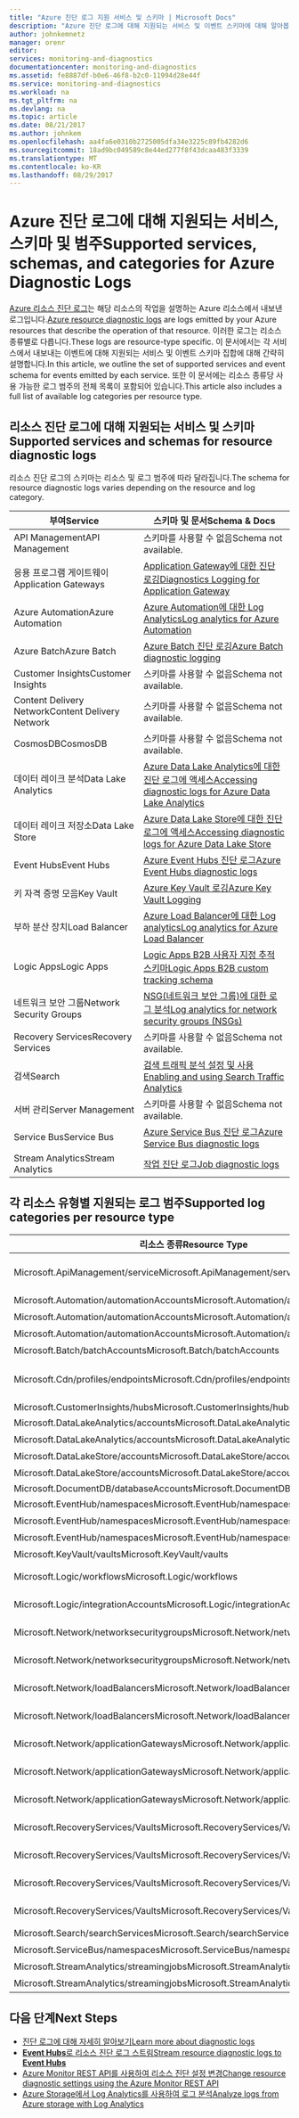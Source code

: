 ```yaml
---
title: "Azure 진단 로그 지원 서비스 및 스키마 | Microsoft Docs"
description: "Azure 진단 로그에 대해 지원되는 서비스 및 이벤트 스키마에 대해 알아봅니다."
author: johnkemnetz
manager: orenr
editor: 
services: monitoring-and-diagnostics
documentationcenter: monitoring-and-diagnostics
ms.assetid: fe8887df-b0e6-46f8-b2c0-11994d28e44f
ms.service: monitoring-and-diagnostics
ms.workload: na
ms.tgt_pltfrm: na
ms.devlang: na
ms.topic: article
ms.date: 08/21/2017
ms.author: johnkem
ms.openlocfilehash: aa4fa6e0310b2725005dfa34e3225c89fb4282d6
ms.sourcegitcommit: 18ad9bc049589c8e44ed277f8f43dcaa483f3339
ms.translationtype: MT
ms.contentlocale: ko-KR
ms.lasthandoff: 08/29/2017
---
```

# <a name="supported-services-schemas-and-categories-for-azure-diagnostic-logs"></a><span data-ttu-id="ff65b-103">Azure 진단 로그에 대해 지원되는 서비스, 스키마 및 범주</span><span class="sxs-lookup"><span data-stu-id="ff65b-103">Supported services, schemas, and categories for Azure Diagnostic Logs</span></span>

<span data-ttu-id="ff65b-104">[Azure 리소스 진단 로그](monitoring-overview-of-diagnostic-logs.md)는 해당 리소스의 작업을 설명하는 Azure 리소스에서 내보낸 로그입니다.</span><span class="sxs-lookup"><span data-stu-id="ff65b-104">[Azure resource diagnostic logs](monitoring-overview-of-diagnostic-logs.md) are logs emitted by your Azure resources that describe the operation of that resource.</span></span> <span data-ttu-id="ff65b-105">이러한 로그는 리소스 종류별로 다릅니다.</span><span class="sxs-lookup"><span data-stu-id="ff65b-105">These logs are resource-type specific.</span></span> <span data-ttu-id="ff65b-106">이 문서에서는 각 서비스에서 내보내는 이벤트에 대해 지원되는 서비스 및 이벤트 스키마 집합에 대해 간략히 설명합니다.</span><span class="sxs-lookup"><span data-stu-id="ff65b-106">In this article, we outline the set of supported services and event schema for events emitted by each service.</span></span> <span data-ttu-id="ff65b-107">또한 이 문서에는 리소스 종류당 사용 가능한 로그 범주의 전체 목록이 포함되어 있습니다.</span><span class="sxs-lookup"><span data-stu-id="ff65b-107">This article also includes a full list of available log categories per resource type.</span></span>

## <a name="supported-services-and-schemas-for-resource-diagnostic-logs"></a><span data-ttu-id="ff65b-108">리소스 진단 로그에 대해 지원되는 서비스 및 스키마</span><span class="sxs-lookup"><span data-stu-id="ff65b-108">Supported services and schemas for resource diagnostic logs</span></span>
<span data-ttu-id="ff65b-109">리소스 진단 로그의 스키마는 리소스 및 로그 범주에 따라 달라집니다.</span><span class="sxs-lookup"><span data-stu-id="ff65b-109">The schema for resource diagnostic logs varies depending on the resource and log category.</span></span>   

| <span data-ttu-id="ff65b-110">부여</span><span class="sxs-lookup"><span data-stu-id="ff65b-110">Service</span></span> | <span data-ttu-id="ff65b-111">스키마 및 문서</span><span class="sxs-lookup"><span data-stu-id="ff65b-111">Schema & Docs</span></span> |
| --- | --- |
| <span data-ttu-id="ff65b-112">API Management</span><span class="sxs-lookup"><span data-stu-id="ff65b-112">API Management</span></span> | <span data-ttu-id="ff65b-113">스키마를 사용할 수 없음</span><span class="sxs-lookup"><span data-stu-id="ff65b-113">Schema not available.</span></span> |
| <span data-ttu-id="ff65b-114">응용 프로그램 게이트웨이</span><span class="sxs-lookup"><span data-stu-id="ff65b-114">Application Gateways</span></span> |[<span data-ttu-id="ff65b-115">Application Gateway에 대한 진단 로깅</span><span class="sxs-lookup"><span data-stu-id="ff65b-115">Diagnostics Logging for Application Gateway</span></span>](../application-gateway/application-gateway-diagnostics.md) |
| <span data-ttu-id="ff65b-116">Azure Automation</span><span class="sxs-lookup"><span data-stu-id="ff65b-116">Azure Automation</span></span> |[<span data-ttu-id="ff65b-117">Azure Automation에 대한 Log Analytics</span><span class="sxs-lookup"><span data-stu-id="ff65b-117">Log analytics for Azure Automation</span></span>](../automation/automation-manage-send-joblogs-log-analytics.md) |
| <span data-ttu-id="ff65b-118">Azure Batch</span><span class="sxs-lookup"><span data-stu-id="ff65b-118">Azure Batch</span></span> |[<span data-ttu-id="ff65b-119">Azure Batch 진단 로깅</span><span class="sxs-lookup"><span data-stu-id="ff65b-119">Azure Batch diagnostic logging</span></span>](../batch/batch-diagnostics.md) |
| <span data-ttu-id="ff65b-120">Customer Insights</span><span class="sxs-lookup"><span data-stu-id="ff65b-120">Customer Insights</span></span> | <span data-ttu-id="ff65b-121">스키마를 사용할 수 없음</span><span class="sxs-lookup"><span data-stu-id="ff65b-121">Schema not available.</span></span> |
| <span data-ttu-id="ff65b-122">Content Delivery Network</span><span class="sxs-lookup"><span data-stu-id="ff65b-122">Content Delivery Network</span></span> | <span data-ttu-id="ff65b-123">스키마를 사용할 수 없음</span><span class="sxs-lookup"><span data-stu-id="ff65b-123">Schema not available.</span></span> |
| <span data-ttu-id="ff65b-124">CosmosDB</span><span class="sxs-lookup"><span data-stu-id="ff65b-124">CosmosDB</span></span> | <span data-ttu-id="ff65b-125">스키마를 사용할 수 없음</span><span class="sxs-lookup"><span data-stu-id="ff65b-125">Schema not available.</span></span> |
| <span data-ttu-id="ff65b-126">데이터 레이크 분석</span><span class="sxs-lookup"><span data-stu-id="ff65b-126">Data Lake Analytics</span></span> |[<span data-ttu-id="ff65b-127">Azure Data Lake Analytics에 대한 진단 로그에 액세스</span><span class="sxs-lookup"><span data-stu-id="ff65b-127">Accessing diagnostic logs for Azure Data Lake Analytics</span></span>](../data-lake-analytics/data-lake-analytics-diagnostic-logs.md) |
| <span data-ttu-id="ff65b-128">데이터 레이크 저장소</span><span class="sxs-lookup"><span data-stu-id="ff65b-128">Data Lake Store</span></span> |[<span data-ttu-id="ff65b-129">Azure Data Lake Store에 대한 진단 로그에 액세스</span><span class="sxs-lookup"><span data-stu-id="ff65b-129">Accessing diagnostic logs for Azure Data Lake Store</span></span>](../data-lake-store/data-lake-store-diagnostic-logs.md) |
| <span data-ttu-id="ff65b-130">Event Hubs</span><span class="sxs-lookup"><span data-stu-id="ff65b-130">Event Hubs</span></span> |[<span data-ttu-id="ff65b-131">Azure Event Hubs 진단 로그</span><span class="sxs-lookup"><span data-stu-id="ff65b-131">Azure Event Hubs diagnostic logs</span></span>](../event-hubs/event-hubs-diagnostic-logs.md) |
| <span data-ttu-id="ff65b-132">키 자격 증명 모음</span><span class="sxs-lookup"><span data-stu-id="ff65b-132">Key Vault</span></span> |[<span data-ttu-id="ff65b-133">Azure Key Vault 로깅</span><span class="sxs-lookup"><span data-stu-id="ff65b-133">Azure Key Vault Logging</span></span>](../key-vault/key-vault-logging.md) |
| <span data-ttu-id="ff65b-134">부하 분산 장치</span><span class="sxs-lookup"><span data-stu-id="ff65b-134">Load Balancer</span></span> |[<span data-ttu-id="ff65b-135">Azure Load Balancer에 대한 Log analytics</span><span class="sxs-lookup"><span data-stu-id="ff65b-135">Log analytics for Azure Load Balancer</span></span>](../load-balancer/load-balancer-monitor-log.md) |
| <span data-ttu-id="ff65b-136">Logic Apps</span><span class="sxs-lookup"><span data-stu-id="ff65b-136">Logic Apps</span></span> |[<span data-ttu-id="ff65b-137">Logic Apps B2B 사용자 지정 추적 스키마</span><span class="sxs-lookup"><span data-stu-id="ff65b-137">Logic Apps B2B custom tracking schema</span></span>](../logic-apps/logic-apps-track-integration-account-custom-tracking-schema.md) |
| <span data-ttu-id="ff65b-138">네트워크 보안 그룹</span><span class="sxs-lookup"><span data-stu-id="ff65b-138">Network Security Groups</span></span> |[<span data-ttu-id="ff65b-139">NSG(네트워크 보안 그룹)에 대한 로그 분석</span><span class="sxs-lookup"><span data-stu-id="ff65b-139">Log analytics for network security groups (NSGs)</span></span>](../virtual-network/virtual-network-nsg-manage-log.md) |
| <span data-ttu-id="ff65b-140">Recovery Services</span><span class="sxs-lookup"><span data-stu-id="ff65b-140">Recovery Services</span></span> | <span data-ttu-id="ff65b-141">스키마를 사용할 수 없음</span><span class="sxs-lookup"><span data-stu-id="ff65b-141">Schema not available.</span></span>|
| <span data-ttu-id="ff65b-142">검색</span><span class="sxs-lookup"><span data-stu-id="ff65b-142">Search</span></span> |[<span data-ttu-id="ff65b-143">검색 트래픽 분석 설정 및 사용</span><span class="sxs-lookup"><span data-stu-id="ff65b-143">Enabling and using Search Traffic Analytics</span></span>](../search/search-traffic-analytics.md) |
| <span data-ttu-id="ff65b-144">서버 관리</span><span class="sxs-lookup"><span data-stu-id="ff65b-144">Server Management</span></span> | <span data-ttu-id="ff65b-145">스키마를 사용할 수 없음</span><span class="sxs-lookup"><span data-stu-id="ff65b-145">Schema not available.</span></span> |
| <span data-ttu-id="ff65b-146">Service Bus</span><span class="sxs-lookup"><span data-stu-id="ff65b-146">Service Bus</span></span> |[<span data-ttu-id="ff65b-147">Azure Service Bus 진단 로그</span><span class="sxs-lookup"><span data-stu-id="ff65b-147">Azure Service Bus diagnostic logs</span></span>](../service-bus-messaging/service-bus-diagnostic-logs.md) |
| <span data-ttu-id="ff65b-148">Stream Analytics</span><span class="sxs-lookup"><span data-stu-id="ff65b-148">Stream Analytics</span></span> |[<span data-ttu-id="ff65b-149">작업 진단 로그</span><span class="sxs-lookup"><span data-stu-id="ff65b-149">Job diagnostic logs</span></span>](../stream-analytics/stream-analytics-job-diagnostic-logs.md) |

## <a name="supported-log-categories-per-resource-type"></a><span data-ttu-id="ff65b-150">각 리소스 유형별 지원되는 로그 범주</span><span class="sxs-lookup"><span data-stu-id="ff65b-150">Supported log categories per resource type</span></span>
|<span data-ttu-id="ff65b-151">리소스 종류</span><span class="sxs-lookup"><span data-stu-id="ff65b-151">Resource Type</span></span>|<span data-ttu-id="ff65b-152">Category</span><span class="sxs-lookup"><span data-stu-id="ff65b-152">Category</span></span>|<span data-ttu-id="ff65b-153">범주 표시 이름</span><span class="sxs-lookup"><span data-stu-id="ff65b-153">Category Display Name</span></span>|
|---|---|---|
|<span data-ttu-id="ff65b-154">Microsoft.ApiManagement/service</span><span class="sxs-lookup"><span data-stu-id="ff65b-154">Microsoft.ApiManagement/service</span></span>|<span data-ttu-id="ff65b-155">GatewayLogs</span><span class="sxs-lookup"><span data-stu-id="ff65b-155">GatewayLogs</span></span>|<span data-ttu-id="ff65b-156">ApiManagement 게이트웨이 관련 로그</span><span class="sxs-lookup"><span data-stu-id="ff65b-156">Logs related to ApiManagement Gateway</span></span>|
|<span data-ttu-id="ff65b-157">Microsoft.Automation/automationAccounts</span><span class="sxs-lookup"><span data-stu-id="ff65b-157">Microsoft.Automation/automationAccounts</span></span>|<span data-ttu-id="ff65b-158">JobLogs</span><span class="sxs-lookup"><span data-stu-id="ff65b-158">JobLogs</span></span>|<span data-ttu-id="ff65b-159">작업 로그</span><span class="sxs-lookup"><span data-stu-id="ff65b-159">Job Logs</span></span>|
|<span data-ttu-id="ff65b-160">Microsoft.Automation/automationAccounts</span><span class="sxs-lookup"><span data-stu-id="ff65b-160">Microsoft.Automation/automationAccounts</span></span>|<span data-ttu-id="ff65b-161">JobStreams</span><span class="sxs-lookup"><span data-stu-id="ff65b-161">JobStreams</span></span>|<span data-ttu-id="ff65b-162">작업 스트림</span><span class="sxs-lookup"><span data-stu-id="ff65b-162">Job Streams</span></span>|
|<span data-ttu-id="ff65b-163">Microsoft.Automation/automationAccounts</span><span class="sxs-lookup"><span data-stu-id="ff65b-163">Microsoft.Automation/automationAccounts</span></span>|<span data-ttu-id="ff65b-164">DscNodeStatus</span><span class="sxs-lookup"><span data-stu-id="ff65b-164">DscNodeStatus</span></span>|<span data-ttu-id="ff65b-165">디스크 노드 상태</span><span class="sxs-lookup"><span data-stu-id="ff65b-165">Dsc Node Status</span></span>|
|<span data-ttu-id="ff65b-166">Microsoft.Batch/batchAccounts</span><span class="sxs-lookup"><span data-stu-id="ff65b-166">Microsoft.Batch/batchAccounts</span></span>|<span data-ttu-id="ff65b-167">ServiceLog</span><span class="sxs-lookup"><span data-stu-id="ff65b-167">ServiceLog</span></span>|<span data-ttu-id="ff65b-168">서비스 로그</span><span class="sxs-lookup"><span data-stu-id="ff65b-168">Service Logs</span></span>|
|<span data-ttu-id="ff65b-169">Microsoft.Cdn/profiles/endpoints</span><span class="sxs-lookup"><span data-stu-id="ff65b-169">Microsoft.Cdn/profiles/endpoints</span></span>|<span data-ttu-id="ff65b-170">CoreAnalytics</span><span class="sxs-lookup"><span data-stu-id="ff65b-170">CoreAnalytics</span></span>|<span data-ttu-id="ff65b-171">끝점의 메트릭(예: 대역폭, 송신 등)을 가져옵니다.</span><span class="sxs-lookup"><span data-stu-id="ff65b-171">Gets the metrics of the endpoint, e.g., bandwidth, egress, etc.</span></span>|
|<span data-ttu-id="ff65b-172">Microsoft.CustomerInsights/hubs</span><span class="sxs-lookup"><span data-stu-id="ff65b-172">Microsoft.CustomerInsights/hubs</span></span>|<span data-ttu-id="ff65b-173">AuditEvents</span><span class="sxs-lookup"><span data-stu-id="ff65b-173">AuditEvents</span></span>|<span data-ttu-id="ff65b-174">AuditEvents</span><span class="sxs-lookup"><span data-stu-id="ff65b-174">AuditEvents</span></span>|
|<span data-ttu-id="ff65b-175">Microsoft.DataLakeAnalytics/accounts</span><span class="sxs-lookup"><span data-stu-id="ff65b-175">Microsoft.DataLakeAnalytics/accounts</span></span>|<span data-ttu-id="ff65b-176">감사</span><span class="sxs-lookup"><span data-stu-id="ff65b-176">Audit</span></span>|<span data-ttu-id="ff65b-177">감사 로그</span><span class="sxs-lookup"><span data-stu-id="ff65b-177">Audit Logs</span></span>|
|<span data-ttu-id="ff65b-178">Microsoft.DataLakeAnalytics/accounts</span><span class="sxs-lookup"><span data-stu-id="ff65b-178">Microsoft.DataLakeAnalytics/accounts</span></span>|<span data-ttu-id="ff65b-179">요청</span><span class="sxs-lookup"><span data-stu-id="ff65b-179">Requests</span></span>|<span data-ttu-id="ff65b-180">요청 로그</span><span class="sxs-lookup"><span data-stu-id="ff65b-180">Request Logs</span></span>|
|<span data-ttu-id="ff65b-181">Microsoft.DataLakeStore/accounts</span><span class="sxs-lookup"><span data-stu-id="ff65b-181">Microsoft.DataLakeStore/accounts</span></span>|<span data-ttu-id="ff65b-182">감사</span><span class="sxs-lookup"><span data-stu-id="ff65b-182">Audit</span></span>|<span data-ttu-id="ff65b-183">감사 로그</span><span class="sxs-lookup"><span data-stu-id="ff65b-183">Audit Logs</span></span>|
|<span data-ttu-id="ff65b-184">Microsoft.DataLakeStore/accounts</span><span class="sxs-lookup"><span data-stu-id="ff65b-184">Microsoft.DataLakeStore/accounts</span></span>|<span data-ttu-id="ff65b-185">요청</span><span class="sxs-lookup"><span data-stu-id="ff65b-185">Requests</span></span>|<span data-ttu-id="ff65b-186">요청 로그</span><span class="sxs-lookup"><span data-stu-id="ff65b-186">Request Logs</span></span>|
|<span data-ttu-id="ff65b-187">Microsoft.DocumentDB/databaseAccounts</span><span class="sxs-lookup"><span data-stu-id="ff65b-187">Microsoft.DocumentDB/databaseAccounts</span></span>|<span data-ttu-id="ff65b-188">DataPlaneRequests</span><span class="sxs-lookup"><span data-stu-id="ff65b-188">DataPlaneRequests</span></span>|<span data-ttu-id="ff65b-189">DataPlaneRequests</span><span class="sxs-lookup"><span data-stu-id="ff65b-189">DataPlaneRequests</span></span>|
|<span data-ttu-id="ff65b-190">Microsoft.EventHub/namespaces</span><span class="sxs-lookup"><span data-stu-id="ff65b-190">Microsoft.EventHub/namespaces</span></span>|<span data-ttu-id="ff65b-191">ArchiveLogs</span><span class="sxs-lookup"><span data-stu-id="ff65b-191">ArchiveLogs</span></span>|<span data-ttu-id="ff65b-192">보관 로그</span><span class="sxs-lookup"><span data-stu-id="ff65b-192">Archive Logs</span></span>|
|<span data-ttu-id="ff65b-193">Microsoft.EventHub/namespaces</span><span class="sxs-lookup"><span data-stu-id="ff65b-193">Microsoft.EventHub/namespaces</span></span>|<span data-ttu-id="ff65b-194">OperationalLogs</span><span class="sxs-lookup"><span data-stu-id="ff65b-194">OperationalLogs</span></span>|<span data-ttu-id="ff65b-195">작업 로그</span><span class="sxs-lookup"><span data-stu-id="ff65b-195">Operational Logs</span></span>|
|<span data-ttu-id="ff65b-196">Microsoft.EventHub/namespaces</span><span class="sxs-lookup"><span data-stu-id="ff65b-196">Microsoft.EventHub/namespaces</span></span>|<span data-ttu-id="ff65b-197">AutoScaleLogs</span><span class="sxs-lookup"><span data-stu-id="ff65b-197">AutoScaleLogs</span></span>|<span data-ttu-id="ff65b-198">자동 크기 조정 로그</span><span class="sxs-lookup"><span data-stu-id="ff65b-198">Auto Scale Logs</span></span>|
|<span data-ttu-id="ff65b-199">Microsoft.KeyVault/vaults</span><span class="sxs-lookup"><span data-stu-id="ff65b-199">Microsoft.KeyVault/vaults</span></span>|<span data-ttu-id="ff65b-200">AuditEvent</span><span class="sxs-lookup"><span data-stu-id="ff65b-200">AuditEvent</span></span>|<span data-ttu-id="ff65b-201">감사 로그</span><span class="sxs-lookup"><span data-stu-id="ff65b-201">Audit Logs</span></span>|
|<span data-ttu-id="ff65b-202">Microsoft.Logic/workflows</span><span class="sxs-lookup"><span data-stu-id="ff65b-202">Microsoft.Logic/workflows</span></span>|<span data-ttu-id="ff65b-203">WorkflowRuntime</span><span class="sxs-lookup"><span data-stu-id="ff65b-203">WorkflowRuntime</span></span>|<span data-ttu-id="ff65b-204">워크플로 런타임 진단 이벤트</span><span class="sxs-lookup"><span data-stu-id="ff65b-204">Workflow runtime diagnostic events</span></span>|
|<span data-ttu-id="ff65b-205">Microsoft.Logic/integrationAccounts</span><span class="sxs-lookup"><span data-stu-id="ff65b-205">Microsoft.Logic/integrationAccounts</span></span>|<span data-ttu-id="ff65b-206">IntegrationAccountTrackingEvents</span><span class="sxs-lookup"><span data-stu-id="ff65b-206">IntegrationAccountTrackingEvents</span></span>|<span data-ttu-id="ff65b-207">통합 계정 이벤트 추적</span><span class="sxs-lookup"><span data-stu-id="ff65b-207">Integration Account track events</span></span>|
|<span data-ttu-id="ff65b-208">Microsoft.Network/networksecuritygroups</span><span class="sxs-lookup"><span data-stu-id="ff65b-208">Microsoft.Network/networksecuritygroups</span></span>|<span data-ttu-id="ff65b-209">NetworkSecurityGroupEvent</span><span class="sxs-lookup"><span data-stu-id="ff65b-209">NetworkSecurityGroupEvent</span></span>|<span data-ttu-id="ff65b-210">네트워크 보안 그룹 이벤트</span><span class="sxs-lookup"><span data-stu-id="ff65b-210">Network Security Group Event</span></span>|
|<span data-ttu-id="ff65b-211">Microsoft.Network/networksecuritygroups</span><span class="sxs-lookup"><span data-stu-id="ff65b-211">Microsoft.Network/networksecuritygroups</span></span>|<span data-ttu-id="ff65b-212">NetworkSecurityGroupRuleCounter</span><span class="sxs-lookup"><span data-stu-id="ff65b-212">NetworkSecurityGroupRuleCounter</span></span>|<span data-ttu-id="ff65b-213">네트워크 보안 그룹 규칙 카운터</span><span class="sxs-lookup"><span data-stu-id="ff65b-213">Network Security Group Rule Counter</span></span>|
|<span data-ttu-id="ff65b-214">Microsoft.Network/loadBalancers</span><span class="sxs-lookup"><span data-stu-id="ff65b-214">Microsoft.Network/loadBalancers</span></span>|<span data-ttu-id="ff65b-215">LoadBalancerAlertEvent</span><span class="sxs-lookup"><span data-stu-id="ff65b-215">LoadBalancerAlertEvent</span></span>|<span data-ttu-id="ff65b-216">부하 분산 장치 경고 이벤트</span><span class="sxs-lookup"><span data-stu-id="ff65b-216">Load Balancer Alert Events</span></span>|
|<span data-ttu-id="ff65b-217">Microsoft.Network/loadBalancers</span><span class="sxs-lookup"><span data-stu-id="ff65b-217">Microsoft.Network/loadBalancers</span></span>|<span data-ttu-id="ff65b-218">LoadBalancerProbeHealthStatus</span><span class="sxs-lookup"><span data-stu-id="ff65b-218">LoadBalancerProbeHealthStatus</span></span>|<span data-ttu-id="ff65b-219">부하 분산 장치 프로브 상태</span><span class="sxs-lookup"><span data-stu-id="ff65b-219">Load Balancer Probe Health Status</span></span>|
|<span data-ttu-id="ff65b-220">Microsoft.Network/applicationGateways</span><span class="sxs-lookup"><span data-stu-id="ff65b-220">Microsoft.Network/applicationGateways</span></span>|<span data-ttu-id="ff65b-221">ApplicationGatewayAccessLog</span><span class="sxs-lookup"><span data-stu-id="ff65b-221">ApplicationGatewayAccessLog</span></span>|<span data-ttu-id="ff65b-222">Application Gateway 액세스 로그</span><span class="sxs-lookup"><span data-stu-id="ff65b-222">Application Gateway Access Log</span></span>|
|<span data-ttu-id="ff65b-223">Microsoft.Network/applicationGateways</span><span class="sxs-lookup"><span data-stu-id="ff65b-223">Microsoft.Network/applicationGateways</span></span>|<span data-ttu-id="ff65b-224">ApplicationGatewayPerformanceLog</span><span class="sxs-lookup"><span data-stu-id="ff65b-224">ApplicationGatewayPerformanceLog</span></span>|<span data-ttu-id="ff65b-225">Application Gateway 성능 로그</span><span class="sxs-lookup"><span data-stu-id="ff65b-225">Application Gateway Performance Log</span></span>|
|<span data-ttu-id="ff65b-226">Microsoft.Network/applicationGateways</span><span class="sxs-lookup"><span data-stu-id="ff65b-226">Microsoft.Network/applicationGateways</span></span>|<span data-ttu-id="ff65b-227">ApplicationGatewayFirewallLog</span><span class="sxs-lookup"><span data-stu-id="ff65b-227">ApplicationGatewayFirewallLog</span></span>|<span data-ttu-id="ff65b-228">Application Gateway 방화벽 로그</span><span class="sxs-lookup"><span data-stu-id="ff65b-228">Application Gateway Firewall Log</span></span>|
|<span data-ttu-id="ff65b-229">Microsoft.RecoveryServices/Vaults</span><span class="sxs-lookup"><span data-stu-id="ff65b-229">Microsoft.RecoveryServices/Vaults</span></span>|<span data-ttu-id="ff65b-230">AzureBackupReport</span><span class="sxs-lookup"><span data-stu-id="ff65b-230">AzureBackupReport</span></span>|<span data-ttu-id="ff65b-231">Azure Backup 보고 데이터</span><span class="sxs-lookup"><span data-stu-id="ff65b-231">Azure Backup Reporting Data</span></span>|
|<span data-ttu-id="ff65b-232">Microsoft.RecoveryServices/Vaults</span><span class="sxs-lookup"><span data-stu-id="ff65b-232">Microsoft.RecoveryServices/Vaults</span></span>|<span data-ttu-id="ff65b-233">AzureSiteRecoveryJobs</span><span class="sxs-lookup"><span data-stu-id="ff65b-233">AzureSiteRecoveryJobs</span></span>|<span data-ttu-id="ff65b-234">Azure Site Recovery 작업</span><span class="sxs-lookup"><span data-stu-id="ff65b-234">Azure Site Recovery Jobs</span></span>|
|<span data-ttu-id="ff65b-235">Microsoft.RecoveryServices/Vaults</span><span class="sxs-lookup"><span data-stu-id="ff65b-235">Microsoft.RecoveryServices/Vaults</span></span>|<span data-ttu-id="ff65b-236">AzureSiteRecoveryEvents</span><span class="sxs-lookup"><span data-stu-id="ff65b-236">AzureSiteRecoveryEvents</span></span>|<span data-ttu-id="ff65b-237">Azure Site Recovery 이벤트</span><span class="sxs-lookup"><span data-stu-id="ff65b-237">Azure Site Recovery Events</span></span>|
|<span data-ttu-id="ff65b-238">Microsoft.RecoveryServices/Vaults</span><span class="sxs-lookup"><span data-stu-id="ff65b-238">Microsoft.RecoveryServices/Vaults</span></span>|<span data-ttu-id="ff65b-239">AzureSiteRecoveryReplicatedItems</span><span class="sxs-lookup"><span data-stu-id="ff65b-239">AzureSiteRecoveryReplicatedItems</span></span>|<span data-ttu-id="ff65b-240">Azure Site Recovery 복제된 항목</span><span class="sxs-lookup"><span data-stu-id="ff65b-240">Azure Site Recovery Replicated Items</span></span>|
|<span data-ttu-id="ff65b-241">Microsoft.Search/searchServices</span><span class="sxs-lookup"><span data-stu-id="ff65b-241">Microsoft.Search/searchServices</span></span>|<span data-ttu-id="ff65b-242">OperationLogs</span><span class="sxs-lookup"><span data-stu-id="ff65b-242">OperationLogs</span></span>|<span data-ttu-id="ff65b-243">작업 로그</span><span class="sxs-lookup"><span data-stu-id="ff65b-243">Operation Logs</span></span>|
|<span data-ttu-id="ff65b-244">Microsoft.ServiceBus/namespaces</span><span class="sxs-lookup"><span data-stu-id="ff65b-244">Microsoft.ServiceBus/namespaces</span></span>|<span data-ttu-id="ff65b-245">OperationalLogs</span><span class="sxs-lookup"><span data-stu-id="ff65b-245">OperationalLogs</span></span>|<span data-ttu-id="ff65b-246">작업 로그</span><span class="sxs-lookup"><span data-stu-id="ff65b-246">Operational Logs</span></span>|
|<span data-ttu-id="ff65b-247">Microsoft.StreamAnalytics/streamingjobs</span><span class="sxs-lookup"><span data-stu-id="ff65b-247">Microsoft.StreamAnalytics/streamingjobs</span></span>|<span data-ttu-id="ff65b-248">실행</span><span class="sxs-lookup"><span data-stu-id="ff65b-248">Execution</span></span>|<span data-ttu-id="ff65b-249">실행</span><span class="sxs-lookup"><span data-stu-id="ff65b-249">Execution</span></span>|
|<span data-ttu-id="ff65b-250">Microsoft.StreamAnalytics/streamingjobs</span><span class="sxs-lookup"><span data-stu-id="ff65b-250">Microsoft.StreamAnalytics/streamingjobs</span></span>|<span data-ttu-id="ff65b-251">작성</span><span class="sxs-lookup"><span data-stu-id="ff65b-251">Authoring</span></span>|<span data-ttu-id="ff65b-252">작성</span><span class="sxs-lookup"><span data-stu-id="ff65b-252">Authoring</span></span>|

## <a name="next-steps"></a><span data-ttu-id="ff65b-253">다음 단계</span><span class="sxs-lookup"><span data-stu-id="ff65b-253">Next Steps</span></span>

* [<span data-ttu-id="ff65b-254">진단 로그에 대해 자세히 알아보기</span><span class="sxs-lookup"><span data-stu-id="ff65b-254">Learn more about diagnostic logs</span></span>](monitoring-overview-of-diagnostic-logs.md)
* [<span data-ttu-id="ff65b-255">**Event Hubs**로 리소스 진단 로그 스트림</span><span class="sxs-lookup"><span data-stu-id="ff65b-255">Stream resource diagnostic logs to **Event Hubs**</span></span>](monitoring-stream-diagnostic-logs-to-event-hubs.md)
* [<span data-ttu-id="ff65b-256">Azure Monitor REST API를 사용하여 리소스 진단 설정 변경</span><span class="sxs-lookup"><span data-stu-id="ff65b-256">Change resource diagnostic settings using the Azure Monitor REST API</span></span>](https://msdn.microsoft.com/library/azure/dn931931.aspx)
* [<span data-ttu-id="ff65b-257">Azure Storage에서 Log Analytics를 사용하여 로그 분석</span><span class="sxs-lookup"><span data-stu-id="ff65b-257">Analyze logs from Azure storage with Log Analytics</span></span>](../log-analytics/log-analytics-azure-storage.md)
